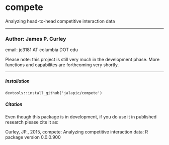 # compete
Analyzing head-to-head competitive interaction data


-----
### Author: James P. Curley
email:  jc3181  AT columbia DOT edu

Please note:  this project is still very much in the development phase.  More functions and capabilites are forthcoming very shortly.


-----
##### Installation
```
devtools::install_github('jalapic/compete')
```


##### Citation
Even though this package is in development, if you do use it in published research please cite it as:

Curley, JP., 2015, compete: Analyzing competitive interaction data: R package version 0.0.0.900
